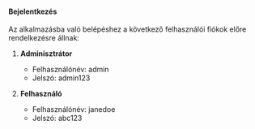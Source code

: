 #### Bejelentkezés

Az alkalmazásba való belépéshez a következő felhasználói fiókok előre rendelkezésre állnak:

1. **Adminisztrátor**
    - Felhasználónév: admin
    - Jelszó: admin123

2. **Felhasználó**
    - Felhasználónév: janedoe
    - Jelszó: abc123